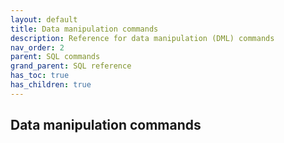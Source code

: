 ```yaml
---
layout: default
title: Data manipulation commands
description: Reference for data manipulation (DML) commands
nav_order: 2
parent: SQL commands
grand_parent: SQL reference
has_toc: true 
has_children: true
---
```


## Data manipulation commands

